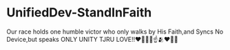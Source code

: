 # UnifiedDev-StandInFaith
Our race holds one humble victor who only walks by His Faith,and Syncs No Device,but speaks ONLY  UNITY TJRU LOVE!!❤️‍🔥👣🫶☝️🫂❤️‍🔥🙏
